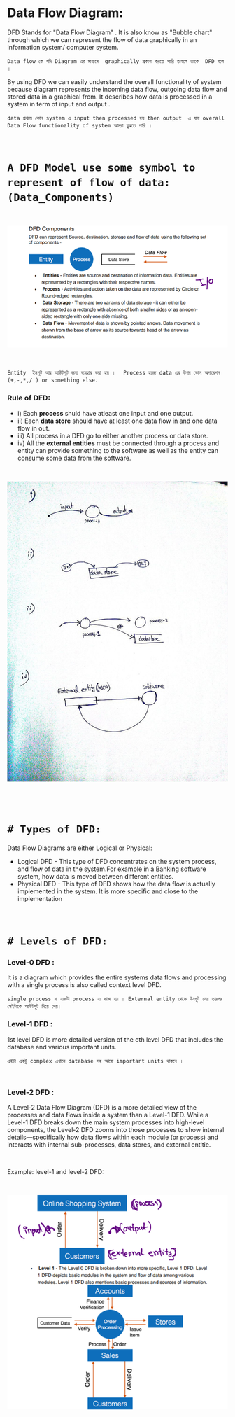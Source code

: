 


# Data Flow Diagram: 

DFD Stands for "Data Flow Diagram" . It is also know as "Bubble chart" through which we can represent the flow of data graphically in an information system/ computer system.

`Data flow কে যদি Diagram এর মাধ্যমে  graphically প্রকাশ করতে পারি তাহলে তাকে  DFD বলে ।`

By using DFD we can easily understand the overall functionality of system because diagram represents the incoming data flow, outgoing data flow and stored data in a graphical from. It describes how data is processed in a system in term of input and output .

`data প্রথমে কোন system এ input then processed হয় then output  এ যায় overall Data Flow functionality of system আমরা বুঝতে পারি ।  `

<br>

# `A DFD Model use some symbol to represent of flow of data: (Data_Components)`

<br>

![image_07](img/img07.png)

<br>

`Entity  ইনপুট আর আউটপুট জন্য ব্যবহার করা হয় ।  `
`Process হচ্ছে data এর উপর কোন অপারেশন (+,-,*,/ ) or something else.` 


### Rule of DFD: 

- i) Each **process** shuld have atleast one input and one output.
- ii) Each **data store** should have at least one data flow in and one data flow in out.
- iii) All process in a DFD go to either another process or data store.
- iv) All the **external entities** must be connected through a process and entity can provide something to the software as well as the entity can consume some data from the software.

<br>

![image_07](img/img07.jpeg)

<br>
<br>


# `# Types of DFD: `

Data Flow Diagrams are either Logical or Physical:

- Logical DFD - This type of DFD concentrates on the system process, and flow of 
data in the system.For example in a Banking software system, how data is moved 
between different entities.
- Physical DFD - This type of DFD shows how the data flow is actually 
implemented in the system. It is more specific and close to the implementation

<br>

# `# Levels of DFD: `

### Level-0 DFD :
It is a diagram which provides the entire systems data flows and processing 
with a single process is also called context level DFD.  

`single process বা একটা process এ কাজ হয় । External entity থেকে ইনপুট নেয় তারপর সেইটাকে আউটপুট দিয়ে দেয়।  `

### Level-1 DFD :
1st level DFD is more detailed version of the oth level DFD that includes the database and various important units.

`এইটা একটু complex এখানে database সহ আরো important units থাকবে । `

<br>

### Level-2 DFD :
A Level-2 Data Flow Diagram (DFD) is a more detailed view of the processes and data flows inside a system than a Level-1 DFD. While a Level-1 DFD breaks down the main system processes into high-level components, the Level-2 DFD zooms into those processes to show internal details—specifically how data flows within each module (or process) and interacts with internal sub-processes, data stores, and external entitie.

<br>

Example: level-1 and level-2 DFD:

<br>

![image](img/img08.png)

<br>


